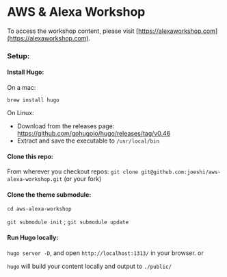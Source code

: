 # AWS & Alexa Workshop

To access the workshop content, please visit [https://alexaworkshop.com](https://alexaworkshop.com).

### Setup:

#### Install Hugo:
On a mac:

`brew install hugo`

On Linux:
  - Download from the releases page: https://github.com/gohugoio/hugo/releases/tag/v0.46
  - Extract and save the executable to `/usr/local/bin`

#### Clone this repo:
From wherever you checkout repos:
`git clone git@github.com:joeshi/aws-alexa-workshop.git` (or your fork)

#### Clone the theme submodule:
`cd aws-alexa-workshop`

`git submodule init` ;
`git submodule update`

#### Run Hugo locally:
`hugo server -D`, and open `http://localhost:1313/` in your browser.
or

`hugo` will build your content locally and output to `./public/`



